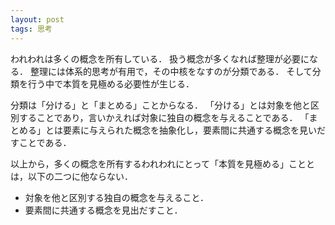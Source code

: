 ```yaml
---
layout: post
tags: 思考
---
```


われわれは多くの概念を所有している．
扱う概念が多くなれば整理が必要になる．
整理には体系的思考が有用で，その中核をなすのが分類である．
そして分類を行う中で本質を見極める必要性が生じる．

分類は「分ける」と「まとめる」ことからなる．
「分ける」とは対象を他と区別することであり，言いかえれば対象に独自の概念を与えることである．
「まとめる」とは要素に与えられた概念を抽象化し，要素間に共通する概念を見いだすことである．

以上から，多くの概念を所有するわれわれにとって「本質を見極める」こととは，以下の二つに他ならない．

+ 対象を他と区別する独自の概念を与えること．
+ 要素間に共通する概念を見出だすこと．
